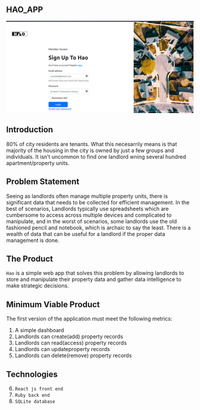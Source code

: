 ## HAO_APP

![alt text](./img/Screenshot%20from%202022-11-09%2019-28-29.png)

## Introduction

80% of city residents are tenants. What this necesarrily means is that majority of the housing
in the city is owned by just a few groups and individuals. It isn’t uncommon to find one
landlord wning several hundred apartment/property units.

## Problem Statement

Seeing as landlords often manage multiple property units, there is significant data that needs
to be collected for efficient management. In the best of scenarios, Landlords typically use
spreadsheets which are cumbersome to access across multiple devices and complicated to
manipulate, and in the worst of scenarios, some landlords use the old fashioned pencil and
notebook, which is archaic to say the least. There is a wealth of data that can be useful for a
landlord if the proper data management is done.

## The Product

`Hao` is a simple web app that solves this problem by allowing landlords to store and
manipulate their property data and gather data intelligence to make strategic decisions.

## Minimum Viable Product

The first version of the application must meet the following metrics:<br>

1. A simple dashboard
2. Landlords can create(add) property records
3. Landlords can read(access) property records
4. Landlords can updateproperty records
5. Landlords can delete(remove) property records

## Technologies

6. `React js front end`
7. `Ruby back end`
8. `SQLite database`
